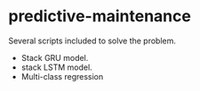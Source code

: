 # predictive-maintenance

Several scripts included to solve the problem.

- Stack GRU model.
- stack LSTM model.
- Multi-class regression
